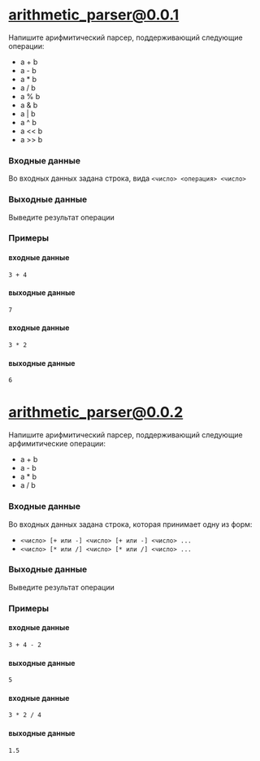 # arithmetic_parser@0.0.1

Напишите арифмитический парсер, поддерживающий следующие операции:
- a + b
- a - b
- a * b
- a / b
- a % b
- a & b
- a | b
- a ^ b
- a << b
- a >> b

### Входные данные
Во входных данных задана строка, вида `<число> <операция> <число>`

### Выходные данные
Выведите результат операции

### Примеры
#### входные данные
`3 + 4`
#### выходные данные
`7`
#### входные данные
`3 * 2`
#### выходные данные
`6`

# arithmetic_parser@0.0.2

Напишите арифмитический парсер, поддерживающий следующие арфимитические операции:
- a + b
- a - b
- a * b
- a / b

### Входные данные
Во входных данных задана строка, которая принимает одну из форм:
- `<число> [+ или -] <число> [+ или -] <число> ...`
- `<число> [* или /] <число> [* или /] <число> ...`

### Выходные данные
Выведите результат операции

### Примеры
#### входные данные
`3 + 4 - 2`
#### выходные данные
`5`
#### входные данные
`3 * 2 / 4`
#### выходные данные
`1.5`
